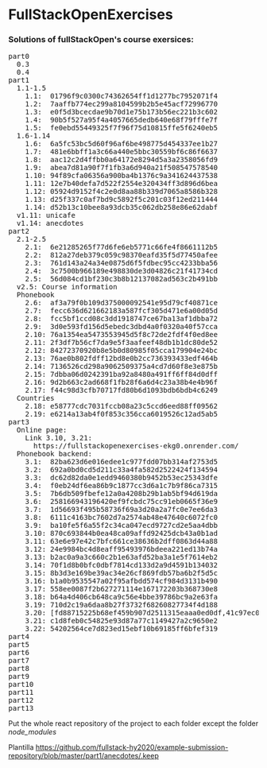 # FullStackOpenExercises

<h3>Solutions of fullStackOpen's course exersices:</h3>

<pre>
part0
  0.3
  0.4
part1
  1.1-1.5
    1.1:  01796f9c0300c74362654ff1d1277bc7952071f4
    1.2:  7aaffb774ec299a8104599b2b5e45acf72996770
    1.3:  e0f5d3bcecdae9b70d1e75b173b56ec221b3c602
    1.4:  90b5f527a95f4a4057665dedb640e68f79fffe7f
    1.5:  fe0ebd55449325f7f96f75d10815ffe5f6240eb5
  1.6-1.14
    1.6:  6a5fc53bc5d60f96af6be498775d454337ee1b27
    1.7:  481e6bbff1a3c66a440e5bbc30559bf6c86f6637
    1.8:  aac12c2d4ffbb0a64172e8294d5a3a2358056fd9
    1.9:  abea7d81a90f7f1fb3a6d940a21f508547578540
    1.10: 94f89cfa06356a900ba4b1376c9a341624437538
    1.11: 12e7b40defa7d522f2554e320434ff3d896d6bea
    1.12: 05924d9152f4c2e0d8aa88b339d7065a8586b328
    1.13: d25f337c0af7bd9c5892f5c201c03f12ed211444
    1.14: d52b13c10bee8a93dcb35c062db258e86e62dabf
  v1.11: unicafe
  v1.14: anecdotes
part2
  2.1-2.5
    2.1:  6e21285265f77d6fe6eb5771c66fe4f8661112b5
    2.2:  812a27deb379c059c98370eafd35f5d77450afee
    2.3:  761d143a24a34e0875d6f5fdbec95cc4233bba56
    2.4:  3c7500b966189e498830de3d04826c21f41734cd
    2.5:  56d084cd1bf230c3b8b12137082ad563c2b491bb
  v2.5: Course information
  Phonebook
    2.6:  af3a79f0b109d375000092541e95d79cf40871ce
    2.7:  fecc636d621662183a587fcf305d471e6a00d05d
    2.8:  fcc5bf1ccd08c3dd1918747ce67ba13af1dbba72
    2.9:  3d0e593fd156d5ebedc3dbd4a0f0320a40f57cca
    2.10: 76a1354ea5473553945d5f8c72de2fdf4f0ed8ee
    2.11: 2f3df7b56cf7da9e5f3aafeef48db1b1dc80de52
    2.12: 84272370920b8e5b0d80985f05cca179904e24bc
    2.13: 76ae0b802fdff12bd8e0b2cc736393433edf464b
    2.14: 7136526cd298a9062509375a4cd7d60f8e3e875b
    2.15: 7dbba06d0242391ba92a8480a491ff6ff84d0dff
    2.16: 9d2b663c2ad668f1fb28f6a6d4c23a38b4e4b96f
    2.17: f44c98d3cfb70717fd80b6d1093bdb6bdb4c6249
  Countries
    2.18: e58777cdc7031fccb08a23c5ccd6eed88ff09562
    2.19: e6214a13ab4f0f853c356cca6019526c12ad5ab5
part3
  Online page:
    Link 3.10, 3.21:
      https://fullstackopenexercises-ekg0.onrender.com/
  Phonebook backend:
    3.1:  82ba623d6e016edee1c977fdd07bb314af2753d5
    3.2:  692a0bd0cd5d211c33a4fa582d2522424f134594
    3.3:  dc62d82da0e1edd9460380b9452b53ec25343dfe
    3.4:  f0eb24df6ea86b9c1877cc3d6a1c7b9f86ca7315
    3.5:  7b6db509fbefe12a0a4208b29b1ab5bf94d619da
    3.6:  258166943196420ef9fcbdc75cc91eb0665f36e9
    3.7:  1d56693f495b58736f69a3d20a2a7fc0e7ee6da3
    3.8:  6111c4163bc7602d7a2574ab48e47640c6072fc0
    3.9:  ba10fe5f6a55f2c34ca047ecd9727cd2e5aa4dbb
    3.10: 870c693844b0ea48ca09affd92425dcb43a0b1ad
    3.11: 63e6e97e42c7bfc661ce38636b2dff0863d44a88
    3.12: 24e9984bc4d8eaff95493976bdeea221ed13b74a
    3.13: b2ac0a9a3c660c2b1e63afd52ba3a1e5f7614eb2
    3.14: 70f1d8b0bfc0dbf7814cd133d2a9d4591b134032
    3.15: 8b3d3e169be39ac34e26cf869fdb57ba6b2f5d5c
    3.16: b1a0b9535547a02f95afbdd574cf984d3131b490
    3.17: 558ee0087f2b627271114e167172203b368730e8
    3.18: b64a4d406cb648ca9c56e4bbe39786bc9a2e63fa
    3.19: 710d2c19a6daa8b27f3732f68260827734f4d188
    3.20: [fd88715225b68ef459b907d2511315eaaa0ed0df,41c97ec04a7fade54922e80fb371791f8b6b7600,229d810e378517618b2fcdf7dae7327b62385c8d]
    3.21: c1d8feb0c54825e93d87a77c1149427a2c9650e2
    3.22: 54202564ce7d823ed15ebf10b69185ff6bfef319
part4
part5
part6
part7
part8
part9
part10
part11
part12
part13
</pre>

Put the whole react repository of the project to each folder except the folder <i>node_modules</i>

Plantilla <href>https://github.com/fullstack-hy2020/example-submission-repository/blob/master/part1/anecdotes/.keep</href>
